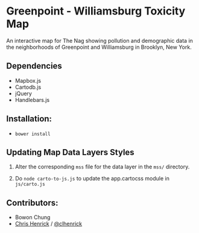 # Greenpoint - Williamsburg Toxicity Map
An interactive map for The Nag showing pollution and demographic data in the neighborhoods of Greenpoint and Williamsburg in Brooklyn, New York.

## Dependencies
- Mapbox.js
- Cartodb.js
- jQuery
- Handlebars.js

## Installation:
- `bower install`

## Updating Map Data Layers Styles
1. Alter the corresponding `mss` file for the data layer in the `mss/` directory.

2. Do `node carto-to-js.js` to update the app.cartocss module in `js/carto.js`

## Contributors:
- Bowon Chung
- [Chris Henrick](http://chrishenrick.com) / [@clhenrick](https://github.com/clhenrick/)